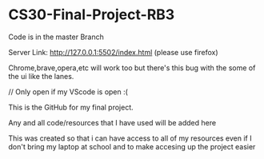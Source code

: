 # CS30-Final-Project-RB3
Code is in the master Branch

Server Link: http://127.0.0.1:5502/index.html (please use firefox)

Chrome,brave,opera,etc will work too but there's this bug with the some of the ui like the lanes.

// Only open if my VScode is open :(

This is the GitHub for my final project.


Any and all code/resources that I have used will be added here


This was created so that i can have access to all of my resources even if I don't bring my laptop at school and to make accesing up the project easier
